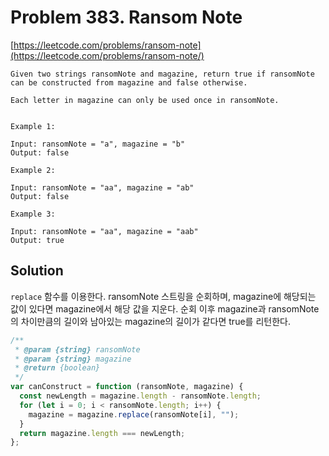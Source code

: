 # Problem 383. Ransom Note

[https://leetcode.com/problems/ransom-note](https://leetcode.com/problems/ransom-note/)

```
Given two strings ransomNote and magazine, return true if ransomNote can be constructed from magazine and false otherwise.

Each letter in magazine can only be used once in ransomNote.


Example 1:

Input: ransomNote = "a", magazine = "b"
Output: false

Example 2:

Input: ransomNote = "aa", magazine = "ab"
Output: false

Example 3:

Input: ransomNote = "aa", magazine = "aab"
Output: true
```

## Solution

`replace` 함수를 이용한다. ransomNote 스트링을 순회하며, magazine에 해당되는 값이 있다면 magazine에서 해당 값을 지운다. 순회 이후 magazine과 ransomNote의 차이만큼의 길이와 남아있는 magazine의 길이가 같다면 true를 리턴한다.

```js
/**
 * @param {string} ransomNote
 * @param {string} magazine
 * @return {boolean}
 */
var canConstruct = function (ransomNote, magazine) {
  const newLength = magazine.length - ransomNote.length;
  for (let i = 0; i < ransomNote.length; i++) {
    magazine = magazine.replace(ransomNote[i], "");
  }
  return magazine.length === newLength;
};
```
